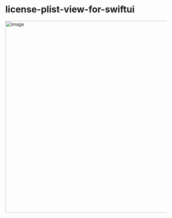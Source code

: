 # license-plist-view-for-swiftui

<img width="600" alt="image" src="https://i.imgur.com/sixeD0U.png">